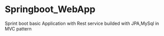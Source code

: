 # Springboot_WebApp
Sprint boot basic Application with Rest service builded with JPA,MySql in MVC pattern
